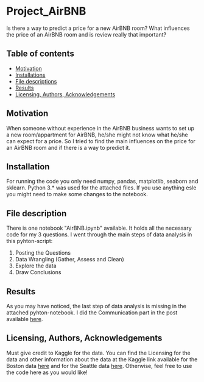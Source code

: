 # Project_AirBNB
Is there a way to predict a price for a new AirBNB room? What influences the price of an AirBNB room and is review really that important?

## Table of contents

- [Motivation](#motivation)
- [Installations](#installation)
- [File descriptions](#file-description)
- [Results](#results)
- [Licensing, Authors, Acknowledgements](#author)

## Motivation

When someone without experience in the AirBNB business wants to set up a new room/appartment for AirBNB, he/she might not know what he/she can expect for a price. So I tried to find the main influences on the price for an AirBNB room and if there is a way to predict it.

## Installation

For running the code you only need numpy, pandas, matplotlib, seaborn and sklearn. 
Python 3.* was used for the attached files. If you use anything esle you might need to make some changes to the notebook.

## File description<a name="file-description"></a>

There is one notebook "AirBNB.ipynb" available. It holds all the necessary code for my 3 questions. I went through the main steps of data analysis in this pyhton-script:
1. Posting the Questions
2. Data Wrangling (Gather, Assess and Clean)
3. Explore the data
4. Draw Conclusions

## Results

As you may have noticed, the last step of data analysis is missing in the attached pyhton-notebook. I did the Communication part in the post available [here](https://medium.com/).

## Licensing, Authors, Acknowledgements<a name="author"></a>

Must give credit to Kaggle for the data.  You can find the Licensing for the data and other information about the data at the Kaggle link available for the Boston data [here](https://www.kaggle.com/airbnb/boston) and for the Seattle data [here](https://www.kaggle.com/airbnb/seattle). Otherwise, feel free to use the code here as you would like!
